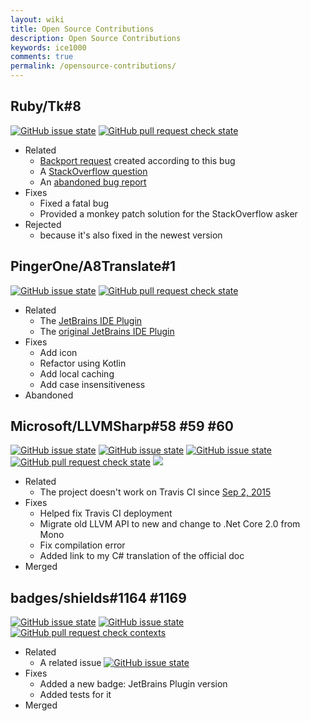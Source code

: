 ```yaml
---
layout: wiki
title: Open Source Contributions
description: Open Source Contributions
keywords: ice1000
comments: true
permalink: /opensource-contributions/
---
```


## Ruby/Tk\#8

[![GitHub issue state](https://img.shields.io/github/issues/detail/s/ruby/tk/8.svg)](https://github.com/ruby/tk/pull/8)
[![GitHub pull request check state](https://img.shields.io/github/status/contexts/pulls/ruby/tk/8.svg)](https://github.com/ruby/tk/pull/8)

+ Related
	+ [Backport request](https://bugs.ruby-lang.org/issues/13484) created according to this bug
	+ A [StackOverflow question](http://stackoverflow.com/questions/43011258/ruby-tks-canvas-and-shapes-are-bugging-out/43476737#43476737)
	+ An [abandoned bug report](https://bugs.ruby-lang.org/issues/12156)
+ Fixes
	+ Fixed a fatal bug
	+ Provided a monkey patch solution for the StackOverflow asker
+ Rejected
	+ because it's also fixed in the newest version

## PingerOne/A8Translate\#1

[![GitHub issue state](https://img.shields.io/github/issues/detail/s/PingerOne/A8Translate/1.svg)](https://github.com/PingerOne/A8Translate/pull/1)
[![GitHub pull request check state](https://img.shields.io/github/status/contexts/pulls/PingerOne/A8Translate/1.svg)](https://github.com/PingerOne/A8Translate/pull/1)

+ Related
	+ The [JetBrains IDE Plugin](https://plugins.jetbrains.com/plugin/9630-a8translate)
	+ The [original JetBrains IDE Plugin](https://plugins.jetbrains.com/plugin/9346-a8translate)
+ Fixes
	+ Add icon
	+ Refactor using Kotlin
	+ Add local caching
	+ Add case insensitiveness
+ Abandoned

## Microsoft/LLVMSharp\#58 \#59 \#60

[![GitHub issue state](https://img.shields.io/github/issues/detail/s/Microsoft/LLVMSharp/58.svg)](https://github.com/Microsoft/LLVMSharp/pull/58)
[![GitHub issue state](https://img.shields.io/github/issues/detail/s/Microsoft/LLVMSharp/59.svg)](https://github.com/Microsoft/LLVMSharp/pull/59)
[![GitHub issue state](https://img.shields.io/github/issues/detail/s/Microsoft/LLVMSharp/60.svg)](https://github.com/Microsoft/LLVMSharp/pull/60)
[![GitHub pull request check state](https://img.shields.io/github/status/contexts/pulls/Microsoft/LLVMSharp/58.svg)](https://github.com/Microsoft/LLVMSharp/pull/58)
[![](https://camo.githubusercontent.com/9e070aa860b7e8f0eea5de1ae7a10f43ddb8e5ca/68747470733a2f2f636c612e6f70656e736f757263652e6d6963726f736f66742e636f6d2f70756c6c2f62616467652f7369676e6564)](https://cla.opensource.microsoft.com/Microsoft/LLVMSharp?pullRequest=58)

+ Related
	+ The project doesn't work on Travis CI since [Sep 2, 2015](https://github.com/Microsoft/LLVMSharp/commit/859f01a9783da477d0fe6a69d990c947eebfe7bf)
+ Fixes
	+ Helped fix Travis CI deployment
	+ Migrate old LLVM API to new and change to .Net Core 2.0 from Mono
	+ Fix compilation error
	+ Added link to my C# translation of the official doc
+ Merged

## badges/shields\#1164 \#1169

[![GitHub issue state](https://img.shields.io/github/issues/detail/s/badges/shields/1164.svg)](https://github.com/badges/shields/pull/1164)
[![GitHub issue state](https://img.shields.io/github/issues/detail/s/badges/shields/1169.svg)](https://github.com/badges/shields/pull/1169)
[![GitHub pull request check contexts](https://img.shields.io/github/status/contexts/pulls/badges/shields/1164.svg)](https://github.com/badges/shields/pull/1164)

+ Related
	+ A related issue [![GitHub issue state](https://img.shields.io/github/issues/detail/s/badges/shields/1162.svg)](https://github.com/badges/shields/pull/1162)
+ Fixes
	+ Added a new badge: JetBrains Plugin version
	+ Added tests for it
+ Merged
